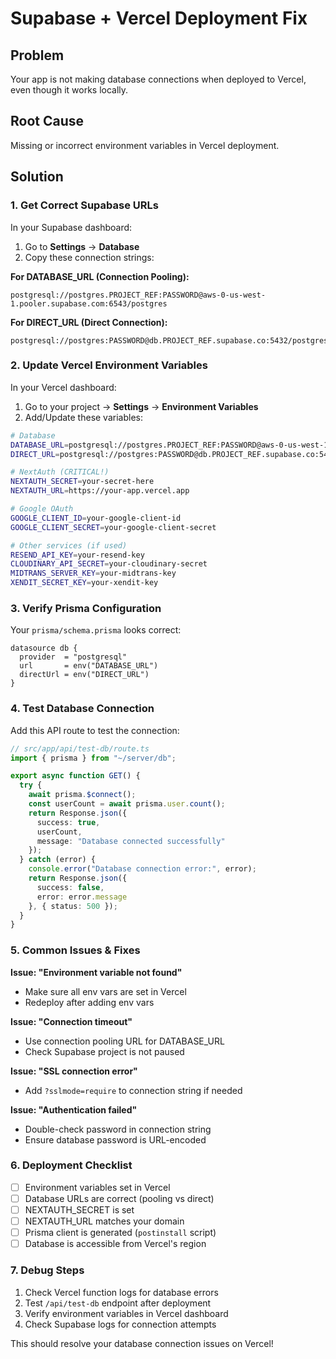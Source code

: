 # Supabase + Vercel Deployment Fix

## Problem
Your app is not making database connections when deployed to Vercel, even though it works locally.

## Root Cause
Missing or incorrect environment variables in Vercel deployment.

## Solution

### 1. Get Correct Supabase URLs

In your Supabase dashboard:

1. Go to **Settings** → **Database**
2. Copy these connection strings:

**For DATABASE_URL (Connection Pooling):**
```
postgresql://postgres.PROJECT_REF:PASSWORD@aws-0-us-west-1.pooler.supabase.com:6543/postgres
```

**For DIRECT_URL (Direct Connection):**
```
postgresql://postgres:PASSWORD@db.PROJECT_REF.supabase.co:5432/postgres
```

### 2. Update Vercel Environment Variables

In your Vercel dashboard:

1. Go to your project → **Settings** → **Environment Variables**
2. Add/Update these variables:

```bash
# Database
DATABASE_URL=postgresql://postgres.PROJECT_REF:PASSWORD@aws-0-us-west-1.pooler.supabase.com:6543/postgres
DIRECT_URL=postgresql://postgres:PASSWORD@db.PROJECT_REF.supabase.co:5432/postgres

# NextAuth (CRITICAL!)
NEXTAUTH_SECRET=your-secret-here
NEXTAUTH_URL=https://your-app.vercel.app

# Google OAuth
GOOGLE_CLIENT_ID=your-google-client-id
GOOGLE_CLIENT_SECRET=your-google-client-secret

# Other services (if used)
RESEND_API_KEY=your-resend-key
CLOUDINARY_API_SECRET=your-cloudinary-secret
MIDTRANS_SERVER_KEY=your-midtrans-key
XENDIT_SECRET_KEY=your-xendit-key
```

### 3. Verify Prisma Configuration

Your `prisma/schema.prisma` looks correct:

```prisma
datasource db {
  provider  = "postgresql"
  url       = env("DATABASE_URL")
  directUrl = env("DIRECT_URL")
}
```

### 4. Test Database Connection

Add this API route to test the connection:

```typescript
// src/app/api/test-db/route.ts
import { prisma } from "~/server/db";

export async function GET() {
  try {
    await prisma.$connect();
    const userCount = await prisma.user.count();
    return Response.json({ 
      success: true, 
      userCount,
      message: "Database connected successfully" 
    });
  } catch (error) {
    console.error("Database connection error:", error);
    return Response.json({ 
      success: false, 
      error: error.message 
    }, { status: 500 });
  }
}
```

### 5. Common Issues & Fixes

**Issue: "Environment variable not found"**
- Make sure all env vars are set in Vercel
- Redeploy after adding env vars

**Issue: "Connection timeout"**
- Use connection pooling URL for DATABASE_URL
- Check Supabase project is not paused

**Issue: "SSL connection error"**
- Add `?sslmode=require` to connection string if needed

**Issue: "Authentication failed"**
- Double-check password in connection string
- Ensure database password is URL-encoded

### 6. Deployment Checklist

- [ ] Environment variables set in Vercel
- [ ] Database URLs are correct (pooling vs direct)
- [ ] NEXTAUTH_SECRET is set
- [ ] NEXTAUTH_URL matches your domain
- [ ] Prisma client is generated (`postinstall` script)
- [ ] Database is accessible from Vercel's region

### 7. Debug Steps

1. Check Vercel function logs for database errors
2. Test `/api/test-db` endpoint after deployment
3. Verify environment variables in Vercel dashboard
4. Check Supabase logs for connection attempts

This should resolve your database connection issues on Vercel!
